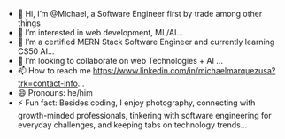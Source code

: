 - 👋 Hi, I’m @Michael, a Software Engineer first by trade among other things
- 👀 I’m interested in web development, ML/AI...
- 🌱 I’m a certified MERN Stack Software Engineer and currently learning CS50 AI...
- 💞️ I’m looking to collaborate on web Technologies + AI ...
- 📫 How to reach me https://www.linkedin.com/in/michaelmarquezusa?trk=contact-info...
- 😄 Pronouns: he/him
- ⚡ Fun fact: Besides coding, I enjoy photography, connecting with growth-minded professionals, tinkering with software engineering for everyday challenges, and keeping tabs on technology trends...

<!---
MM-BYC/MM-BYC is a ✨ special ✨ repository because its `README.md` (this file) appears on your GitHub profile.
You can click the Preview link to take a look at your changes.
--->
